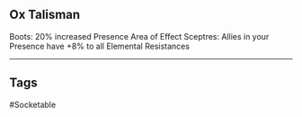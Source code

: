 ## Ox Talisman
Boots: 20% increased Presence Area of Effect
Sceptres: Allies in your Presence have +8% to all Elemental Resistances

---
## Tags
#Socketable
